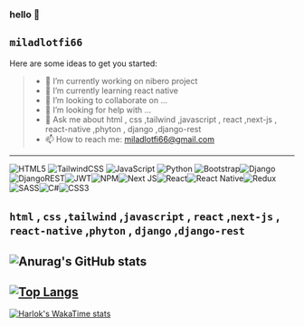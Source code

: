 ### hello 👋
`miladlotfi66`
----------------------------------
Here are some ideas to get you started:

>- 🔭 I’m currently working on nibero project
>- 🌱 I’m currently learning react native 
>- 👯 I’m looking to collaborate on ...
>- 🤔 I’m looking for help with ...
>- 💬 Ask me about html , css ,tailwind ,javascript , react ,next-js , react-native ,phyton , django ,django-rest
>- 📫 How to reach me: miladlotfi66@gmail.com
-------------

![HTML5](https://img.shields.io/badge/html5-%23E34F26.svg?style=for-the-badge&logo=html5&logoColor=white)
![TailwindCSS](https://img.shields.io/badge/tailwindcss-%2338B2AC.svg?style=for-the-badge&logo=tailwind-css&logoColor=white)
![JavaScript](https://img.shields.io/badge/javascript-%23323330.svg?style=for-the-badge&logo=javascript&logoColor=%23F7DF1E)
![Python](https://img.shields.io/badge/python-3670A0?style=for-the-badge&logo=python&logoColor=ffdd54)
![Bootstrap](https://img.shields.io/badge/bootstrap-%238511FA.svg?style=for-the-badge&logo=bootstrap&logoColor=white)![Django](https://img.shields.io/badge/django-%23092E20.svg?style=for-the-badge&logo=django&logoColor=white)![DjangoREST](https://img.shields.io/badge/DJANGO-REST-ff1709?style=for-the-badge&logo=django&logoColor=white&color=ff1709&labelColor=gray)![JWT](https://img.shields.io/badge/JWT-black?style=for-the-badge&logo=JSON%20web%20tokens)![NPM](https://img.shields.io/badge/NPM-%23CB3837.svg?style=for-the-badge&logo=npm&logoColor=white)![Next JS](https://img.shields.io/badge/Next-black?style=for-the-badge&logo=next.js&logoColor=white)![React](https://img.shields.io/badge/react-%2320232a.svg?style=for-the-badge&logo=react&logoColor=%2361DAFB)![React Native](https://img.shields.io/badge/react_native-%2320232a.svg?style=for-the-badge&logo=react&logoColor=%2361DAFB)![Redux](https://img.shields.io/badge/redux-%23593d88.svg?style=for-the-badge&logo=redux&logoColor=white)![SASS](https://img.shields.io/badge/SASS-hotpink.svg?style=for-the-badge&logo=SASS&logoColor=white)![C#](https://img.shields.io/badge/c%23-%23239120.svg?style=for-the-badge&logo=c-sharp&logoColor=white)![CSS3](https://img.shields.io/badge/css3-%231572B6.svg?style=for-the-badge&logo=css3&logoColor=white)









`html` , `css` ,`tailwind` ,`javascript` , `react` ,`next-js` , `react-native` ,`phyton` , `django` ,`django-rest`
---------------
![Anurag's GitHub stats](https://github-readme-stats.vercel.app/api?username=MiladLotfi66&show_icons=true&theme=radical)
-------------------
[![Top Langs](https://github-readme-stats.vercel.app/api/top-langs/?username=MiladLotfi66)](https://github.com/anuraghazra/github-readme-stats)
------------------
[![Harlok's WakaTime stats](https://github-readme-stats.vercel.app/api/wakatime?username=MiladLotfi66)](https://github.com/anuraghazra/github-readme-stats)

